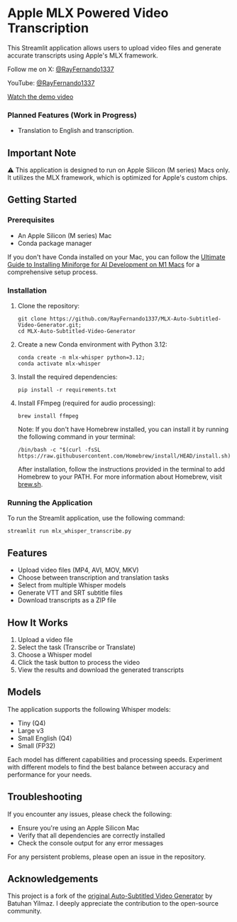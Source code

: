 # Apple MLX Powered Video Transcription

This Streamlit application allows users to upload video files and generate accurate transcripts using Apple's MLX framework.

Follow me on X: [@RayFernando1337](https://x.com/rayfernando1337/)

YouTube: [@RayFernando1337](https://www.youtube.com/@rayfernando1337)

[Watch the demo video](https://github.com/user-attachments/assets/937ad360-6df2-4ea7-a3d0-6d9b22a6404a)

### Planned Features (Work in Progress)

- Translation to English and transcription.

## Important Note

⚠️ This application is designed to run on Apple Silicon (M series) Macs only. It utilizes the MLX framework, which is optimized for Apple's custom chips.

## Getting Started

### Prerequisites

- An Apple Silicon (M series) Mac
- Conda package manager

If you don't have Conda installed on your Mac, you can follow the [Ultimate Guide to Installing Miniforge for AI Development on M1 Macs](https://www.rayfernando.ai/ultimate-guide-installing-miniforge-ai-development-m1-macs) for a comprehensive setup process.

### Installation

1. Clone the repository:
   ```
   git clone https://github.com/RayFernando1337/MLX-Auto-Subtitled-Video-Generator.git;
   cd MLX-Auto-Subtitled-Video-Generator
   ```

2. Create a new Conda environment with Python 3.12:
   ```
   conda create -n mlx-whisper python=3.12;
   conda activate mlx-whisper
   ```

3. Install the required dependencies:
   ```
   pip install -r requirements.txt
   ```

4. Install FFmpeg (required for audio processing):
   ```
   brew install ffmpeg
   ```

   Note: If you don't have Homebrew installed, you can install it by running the following command in your terminal:
   ```
   /bin/bash -c "$(curl -fsSL https://raw.githubusercontent.com/Homebrew/install/HEAD/install.sh)"
   ```
   
   After installation, follow the instructions provided in the terminal to add Homebrew to your PATH. For more information about Homebrew, visit [brew.sh](https://brew.sh/).

### Running the Application

To run the Streamlit application, use the following command:

`streamlit run mlx_whisper_transcribe.py`


## Features

- Upload video files (MP4, AVI, MOV, MKV)
- Choose between transcription and translation tasks
- Select from multiple Whisper models
- Generate VTT and SRT subtitle files
- Download transcripts as a ZIP file

## How It Works

1. Upload a video file
2. Select the task (Transcribe or Translate)
3. Choose a Whisper model
4. Click the task button to process the video
5. View the results and download the generated transcripts

## Models

The application supports the following Whisper models:

- Tiny (Q4)
- Large v3
- Small English (Q4)
- Small (FP32)

Each model has different capabilities and processing speeds. Experiment with different models to find the best balance between accuracy and performance for your needs.


## Troubleshooting

If you encounter any issues, please check the following:

- Ensure you're using an Apple Silicon Mac
- Verify that all dependencies are correctly installed
- Check the console output for any error messages

For any persistent problems, please open an issue in the repository.


## Acknowledgements

This project is a fork of the [original Auto-Subtitled Video Generator](https://github.com/BatuhanYilmaz26/Auto-Subtitled-Video-Generator) by Batuhan Yilmaz. I deeply appreciate the contribution to the open-source community.
